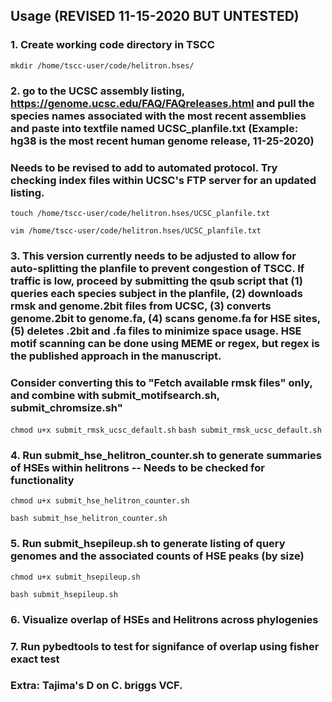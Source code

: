 ## Usage (REVISED 11-15-2020 BUT UNTESTED)
### 1. Create working code directory in TSCC
```mkdir /home/tscc-user/code/helitron.hses/```
### 2. go to the UCSC assembly listing, https://genome.ucsc.edu/FAQ/FAQreleases.html and pull the species names associated with the most recent assemblies and paste into textfile named UCSC_planfile.txt (Example: hg38 is the most recent human genome release, 11-25-2020)
### Needs to be revised to add to automated protocol. Try checking index files within UCSC's FTP server for an updated listing.
```touch /home/tscc-user/code/helitron.hses/UCSC_planfile.txt```

```vim /home/tscc-user/code/helitron.hses/UCSC_planfile.txt```
### 3. This version currently needs to be adjusted to allow for auto-splitting the planfile to prevent congestion of TSCC. If traffic is low, proceed by submitting the qsub script that (1) queries each species subject in the planfile, (2) downloads rmsk and genome.2bit files from UCSC, (3) converts genome.2bit to genome.fa, (4) scans genome.fa for HSE sites, (5) deletes .2bit and .fa files to minimize space usage. HSE motif scanning can be done using MEME or regex, but regex is the published approach in the manuscript.
### Consider converting this to "Fetch available rmsk files" only, and combine with submit_motifsearch.sh, submit_chromsize.sh"
```chmod u+x submit_rmsk_ucsc_default.sh```
```bash submit_rmsk_ucsc_default.sh```
### 4. Run submit_hse_helitron_counter.sh to generate summaries of HSEs within helitrons -- Needs to be checked for functionality
```chmod u+x submit_hse_helitron_counter.sh```

```bash submit_hse_helitron_counter.sh``` 
### 5. Run submit_hsepileup.sh to generate listing of query genomes and the associated counts of HSE peaks (by size)
```chmod u+x submit_hsepileup.sh```

```bash submit_hsepileup.sh``` 
### 6. Visualize overlap of HSEs and Helitrons across phylogenies
### 7. Run pybedtools to test for signifance of overlap using fisher exact test
### Extra: Tajima's D on C. briggs VCF.